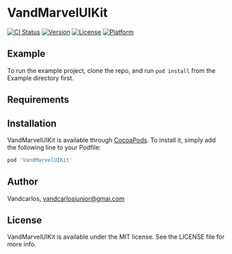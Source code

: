 # VandMarvelUIKit

[![CI Status](https://img.shields.io/travis/Vandcarlos/VandMarvelUIKit.svg?style=flat)](https://travis-ci.org/Vandcarlos/VandMarvelUIKit)
[![Version](https://img.shields.io/cocoapods/v/VandMarvelUIKit.svg?style=flat)](https://cocoapods.org/pods/VandMarvelUIKit)
[![License](https://img.shields.io/cocoapods/l/VandMarvelUIKit.svg?style=flat)](https://cocoapods.org/pods/VandMarvelUIKit)
[![Platform](https://img.shields.io/cocoapods/p/VandMarvelUIKit.svg?style=flat)](https://cocoapods.org/pods/VandMarvelUIKit)

## Example

To run the example project, clone the repo, and run `pod install` from the Example directory first.

## Requirements

## Installation

VandMarvelUIKit is available through [CocoaPods](https://cocoapods.org). To install
it, simply add the following line to your Podfile:

```ruby
pod 'VandMarvelUIKit'
```

## Author

Vandcarlos, vandcarlosjunior@gmai.com

## License

VandMarvelUIKit is available under the MIT license. See the LICENSE file for more info.
